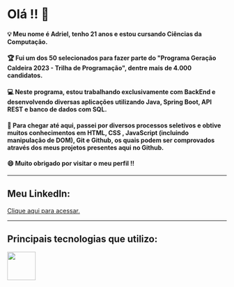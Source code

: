 <h1> Olá !! 👋 </h1>
<h4> 💡 Meu nome é Adriel, tenho 21 anos e estou cursando Ciências da Computação. </h4>
<h4> 🏆 Fui um dos 50 selecionados para fazer parte do "Programa Geração Caldeira 2023 - Trilha de Programação", dentre mais de 4.000 candidatos.</h4>
<h4> 💻 Neste programa, estou trabalhando exclusivamente com BackEnd e desenvolvendo diversas aplicações utilizando Java, Spring Boot, API REST e banco de dados com SQL. </h4>
<h4> 🧠 Para chegar até aqui, passei por diversos processos seletivos e obtive muitos conhecimentos em HTML, CSS , JavaScript (incluindo manipulação de DOM), Git e Github, os quais podem ser comprovados através dos meus projetos presentes aqui no Github. </h4>
<h4> 😄 Muito obrigado por visitar o meu perfil !!</h4>

<hr>
<h2>Meu LinkedIn: </h2>
<a href="www.linkedin.com/in/adriel-silveira-de-oliveira-072ba1245"> Clique aqui para acessar. </a>
<hr>

<h2>Principais tecnologias que utilizo: </h2>
<img src="https://static.vecteezy.com/system/resources/previews/019/899/948/original/java-free-download-free-png.png" width= "65" height="65">

<!--
**AdrielZe/AdrielZe** is a ✨ _special_ ✨ repository because its `README.md` (this file) appears on your GitHub profile.

Here are some ideas to get you started:

- 🔭 I’m currently working on ...
- 🌱 I’m currently learning ...
- 👯 I’m looking to collaborate on ...
- 🤔 I’m looking for help with ...
- 💬 Ask me about ...
- 📫 How to reach me: ...
- 😄 Pronouns: ...
- ⚡ Fun fact: ...
-->
